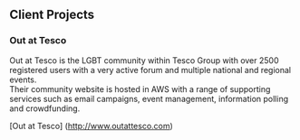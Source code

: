 ## Client Projects

### Out at Tesco
Out at Tesco is the LGBT community within Tesco Group with over 2500 registered users with a very active forum and multiple national and regional events.   
Their community website is hosted in AWS with a range of supporting services such as email campaigns, event management, information polling and crowdfunding.

[Out at Tesco] (http://www.outattesco.com)

